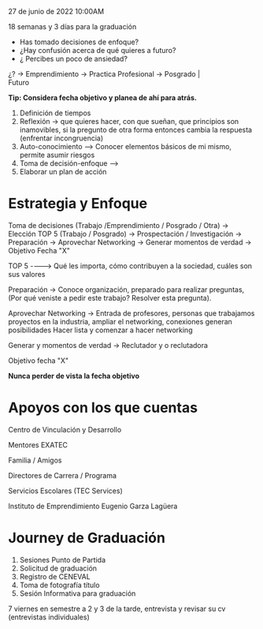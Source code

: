 27 de junio de 2022 10:00AM

18 semanas y 3 días para la graduación

- Has tomado decisiones de enfoque?
- ¿Hay confusión acerca de qué quieres a futuro?
- ¿ Percibes un poco de ansiedad?

¿? -> Emprendimiento -> Practica Profesional -> Posgrado
								|	 
							 Futuro


**Tip: Considera fecha objetivo y planea de ahí para atrás.**
1. Definición de tiempos
2. Reflexión -> que quieres hacer, con que sueñan, que principios son inamovibles, si la pregunto de otra forma entonces cambia la respuesta (enfrentar incongruencia)
3. Auto-conocimiento --> Conocer elementos básicos de mi mismo, permite asumir riesgos
4. Toma de decisión-enfoque --> 
5. Elaborar un plan de acción

# Estrategia y Enfoque

Toma de decisiones (Trabajo /Emprendimiento / Posgrado / Otra) -> Elección TOP 5 (Trabajo / Posgrado) -> Prospectación / Investigación -> Preparación -> Aprovechar Networking -> Generar momentos de verdad -> Objetivo Fecha "X"

TOP 5 ----> Qué les importa, cómo contribuyen a la sociedad, cuáles son sus valores 

Preparación -> Conoce organización, preparado para realizar preguntas, (Por qué veniste a pedir este trabajo? Resolver esta pregunta).

Aprovechar Networking -> Entrada de profesores, personas que trabajamos proyectos en la industria, ampliar el networking, conexiones generan posibilidades
Hacer lista y comenzar a hacer networking

Generar y momentos de verdad -> Reclutador y o reclutadora 

Objetivo fecha "X"

**Nunca perder de vista la fecha objetivo**


# Apoyos con los que cuentas 
Centro de Vinculación y Desarrollo

Mentores EXATEC

Familia / Amigos

Directores de Carrera / Programa

Servicios Escolares (TEC Services)

Instituto de Emprendimiento Eugenio Garza Lagüera

# Journey de Graduación 
1. Sesiones Punto de Partida
2. Solicitud de graduación
3. Registro de CENEVAL
4. Toma de fotografía título
5. Sesión Informativa para graduación


7 viernes en semestre a 2 y 3 de la tarde, 
entrevista y revisar su cv (entrevistas individuales)




